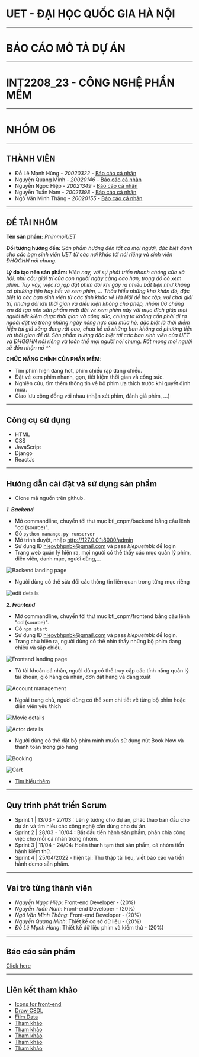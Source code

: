 # UET - ĐẠI HỌC QUỐC GIA HÀ NỘI

-----------------------------------------------------------------------------------------------------------------------------------------------------------------------

# BÁO CÁO MÔ TẢ DỰ ÁN

-----------------------------------------------------------------------------------------------------------------------------------------------------------------------

# INT2208_23 - CÔNG NGHỆ PHẦN MỀM

-----------------------------------------------------------------------------------------------------------------------------------------------------------------------

# NHÓM 06

-----------------------------------------------------------------------------------------------------------------------------------------------------------------------

## THÀNH VIÊN

- Đỗ Lê Mạnh Hùng - _20020322_ - [Báo cáo cá nhân](https://github.com/dolemanhhung/CNPM/blob/769cef54e50deb80008f7b430e9cd422ca9be028/B%C3%A1o%20c%C3%A1o%20c%C3%A1%20nh%C3%A2n.md)
- Nguyễn Quang Minh - _20020146_ - [Báo cáo cá nhân](https://github.com/dolemanhhung/CNPM/blob/4216f2d557487f52583a78077c9e4a481457146c/Nh%C3%B3m%2006%20-%20Nguy%E1%BB%85n%20Quang%20Minh.md)
- Nguyễn Ngọc Hiệp - _20021349_ - [Báo cáo cá nhân](https://github.com/dolemanhhung/CNPM/blob/4edab81956d5ef4b5c8e422d93da0106317ae2e3/Nh%C3%B3m%2006%20-%20Nguy%E1%BB%85n%20Ng%E1%BB%8Dc%20Hi%E1%BB%87p.md)
- Nguyễn Tuấn Nam - _20021398_ - [Báo cáo cá nhân](https://github.com/dolemanhhung/CNPM/blob/2da7505dd2690f5334fbb621c493d5d5fddf65ec/CNPM_Nguy%E1%BB%85n%20Tu%E1%BA%A5n%20Nam_Nh%C3%B3m%2006.md)
- Ngô Văn Minh Thắng - _20020155_ - [Báo cáo cá nhân](https://github.com/dolemanhhung/CNPM/blob/04357bd7b8c6e7c18c2b257db985493f8009ffa2/Nh%C3%B3m%2006%20-%20Ng%C3%B4%20V%C4%83n%20Minh%20Th%E1%BA%AFng.md)

-----------------------------------------------------------------------------------------------------------------------------------------------------------------------

## ĐỀ TÀI NHÓM

**Tên sản phẩm:** _PhimmoiUET_

**Đối tượng hướng đến:** _Sản phẩm hướng đến tất cả mọi người, đặc biệt dành cho các bạn sinh viên UET từ các nơi khác tới nói riêng và sinh viên ĐHQGHN nói chung._

**Lý do tạo nên sản phẩm:** _Hiện nay, với sự phát triển nhanh chóng của xã hội, nhu cầu giải trí của con người ngày càng cao hơn, trong đó có xem phim. Tuy vậy, việc ra rạp đặt phim đôi khi gây ra nhiều bất tiện như không có phương tiện hay hết vé xem phim, ... Thấu hiểu những khó khăn đó, đặc biệt là các bạn sinh viên từ các tỉnh khác về Hà Nội để học tập, vui chơi giải trí, nhưng đôi khi thời gian và điều kiện không cho phép, nhóm 06 chúng em đã tạo nên sản phẩm web đặt vé xem phim này với mục đích giúp mọi người tiết kiệm được thời gian và công sức, chúng ta không cần phải đi ra ngoài đặt vé trong những ngày nóng nực của mùa hè, đặc biệt là thời điểm hiện tại giá xăng đang rất cao, chưa kể có những bạn không có phương tiện và thời gian để đi. Sản phẩm hướng đặc biệt tới các bạn sinh viên của UET và ĐHQGHN nói riêng và toàn thể mọi người nói chung. Rất mong mọi người sẽ đón nhận nó ^^_

**CHỨC NĂNG CHÍNH CỦA PHẦN MỀM:**

- Tìm phim hiện đang hot, phim chiếu rạp đang chiếu.
- Đặt vé xem phim nhanh, gọn, tiết kiệm thời gian và công sức.
- Nghiên cứu, tìm thêm thông tin về bộ phim ưa thích trước khi quyết định mua.
- Giao lưu cộng đồng với nhau (nhận xét phim, đánh giá phim, ...)

-----------------------------------------------------------------------------------------------------------------------------------------------------------------------

## Công cụ sử dụng

- HTML
- CSS
- JavaScript
- Django
- ReactJs

-----------------------------------------------------------------------------------------------------------------------------------------------------------------------

## Hướng dẫn cài đặt và sử dụng sản phẩm

- Clone mã nguồn trên github.

***1. Backend***

- Mở commandline, chuyển tới thư mục btl_cnpm/backend bằng câu lệnh "cd (source)".
- Gõ `python manange.py runserver` 
- Mở trình duyệt, nhập <http://127.0.0.1:8000/admin>
- Sử dụng ID hiepvbhpnbk@gmail.com và pass _hiepuetnbk_ để login
- Trang web quản lý hiện ra, mọi người có thể thấy các mục quản lý phim, diễn viên, danh mục, người dùng,...

![Backend landing page](demo_pics/Screenshot%202022-05-07%20214510.png)

- Người dùng có thể sửa đổi các thông tin liên quan trong từng mục riêng

![edit details](demo_pics/Screenshot%202022-05-07%20214712.png)

***2. Frontend***

- Mở commandline, chuyển tới thư mục btl_cnpm/frontend bằng câu lệnh "cd (source)".
- Gõ `npm start` 
- Sử dụng ID hiepvbhpnbk@gmail.com và pass _hiepuetnbk_ để login.
- Trang chủ hiện ra, người dùng có thể nhìn thấy những bộ phim đang chiếu và sắp chiếu.

![Frontend landing page](demo_pics/Screenshot%202022-05-08%20122640.png)

- Từ tài khoản cá nhân, người dùng có thể truy cập các tính năng quản lý tài khoản, giỏ hàng cá nhân, đơn đặt hàng và đăng xuất

![Account management](demo_pics/Screenshot%202022-05-08%20123302.png)

- Ngoài trang chủ, người dùng có thể xem chi tiết về từng bộ phim hoặc diễn viên yêu thích

![Movie details](demo_pics/Screenshot%202022-05-08%20123610.png)

![Actor details](demo_pics/Screenshot%202022-05-08%20123627.png)

- Người dùng có thể đặt bộ phim mình muốn sử dụng nút Book Now và thanh toán trong giỏ hàng

![Booking](demo_pics/Screenshot%202022-05-08%20134135.png)

![Cart](demo_pics/Screenshot%202022-05-08%20134427.png)

-  [Tìm hiểu thêm](https://github.com/hiepuet1205/btl_cnpm/blob/216d46cab7c60234f1f6092c88f4e9c78ad0dc6b/frontend/README.md)

------------------------------------------------------------------------------------------------

## Quy trình phát triển Scrum
- Sprint 1 | 13/03 - 27/03 : Lên ý tưởng cho dự án, phác thảo ban đầu cho dự án và tìm hiểu các công nghệ cần dùng cho dự án.
- Sprint 2 | 28/03 - 10/04 :  Bắt đầu tiến hành sản phẩm, phân chia công việc cho mỗi cá nhân trong nhóm.
- Sprint 3 | 11/04 - 24/04: Hoàn thành tạm thời sản phẩm, cả nhóm tiến hành kiểm thử.
- Sprint 4 | 25/04/2022 - hiện tại: Thu thập tài liệu, viết báo cáo và tiến hành demo sản phẩm.

-----------------------------------------------------------------------------------------------------------------------------------------------------------------------

## Vai trò từng thành viên

- _Nguyễn Ngọc Hiệp_: Front-end Developer - (20%)
- _Nguyễn Tuấn Nam_: Front-end Developer - (20%)
- _Ngô Văn Minh Thắng_: Front-end Developer - (20%)
- _Nguyễn Quang Minh_: Thiết kế cơ sở dữ liệu - (20%)
- _Đỗ Lê Mạnh Hùng_: Thiết kế dữ liệu phim và kiểm thử - (20%)

-----------------------------------------------------------------------------------------------------------------------------------------------------------------------

## Báo cáo sản phẩm

   [Click here](https://docs.google.com/document/d/1DRPeFX_h7-ul2MFgwT-dNL6u4Mp4Hdm8NatMjZZ2mQg/edit?usp=sharing)

---

## Liên kết tham khảo

- [Icons for front-end](https://boxicons.com/)
- [Draw CSDL](https://erdplus.com/)
- [Film Data](https://www.imdb.com/?ref_=nv_home)
- [Tham khảo](https://github.com/facebook/create-react-app)
- [Tham khảo](https://www.wikimedia.org/)
- [Tham khảo](https://tienminhvy.com/hoc-tap/gioi-thieu-ve-html5/)
- [Tham khảo](https://gc0904g6.wordpress.com/2014/04/03/gioi-thieu-css-3/)
- [Tham khảo](https://jobs.hybrid-technologies.vn/blog/cac-quy-trinh-phat-trien-phan-mem/#21_Mo_hinh_thac_nuoc)

